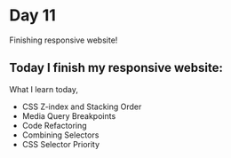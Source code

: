 # Day 11

Finishing responsive website!

## Today I finish my responsive website:

What I learn today,

 - CSS Z-index and Stacking Order 
 - Media Query Breakpoints
 - Code Refactoring
 - Combining Selectors
 - CSS Selector Priority
